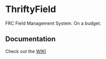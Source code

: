 # ThriftyField
FRC Field Management System. On a budget.

## Documentation
Check out the [WIKI](https://github.com/frc5024/ThriftyField/wiki)
